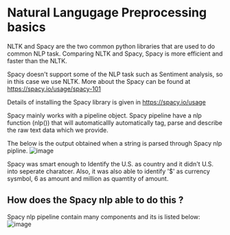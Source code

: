 # Natural Langugage Preprocessing basics

NLTK and Spacy are the two common python libraries that are used to do common NLP task.
Comparing NLTK and Spacy, Spacy is more efficient and faster than the NLTK.

Spacy doesn't support some of the NLP task such as Sentiment analysis, so in this case we use NLTK.
More about the Spacy can be found at https://spacy.io/usage/spacy-101

Details of installing the Spacy library is given in https://spacy.io/usage

Spacy mainly works with a pipeline object. Spacy pipeline have a nlp function (nlp()) that will automaticallly automatically tag, parse and describe the raw text data which we provide.

The below is the output obtained when a string is parsed through Spacy nlp pipline.
![image](https://github.com/nmanuvenugopal/NLP-Basics/assets/99719105/bf7da36f-712c-48f4-8ad2-712d5f629951)

Spacy was smart enough to Identify the U.S. as country and it didn't U.S. into seperate charatcer. Also, it was also able to identify '$' as currency sysmbol, 6 as amount and million as quamtity of amount.

## How does the Spacy nlp able to do this ?
Spacy nlp pipeline contain many components and its is listed below:
![image](https://github.com/nmanuvenugopal/NLP-Basics/assets/99719105/13e2ad1c-53ea-4d63-add5-3ed227d904df)



